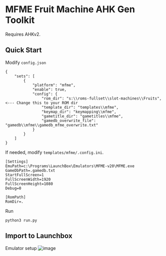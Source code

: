 # MFME Fruit Machine AHK Gen Toolkit

Requires AHKv2.

## Quick Start

Modify `config.json`

```
{
    "sets": [       
        {
            "platform": "mfme",
            "enable": true,
            "config": {
                "rom_dir": "s:\\roms-fullset\\slot-machines\\Fruits",  <--- Change this to your ROM dir
                "template_dir": "templates\\mfme",
                "keymap_dir": "keymapping\\mfme",
                "gametitle_dir": "gametitles\\mfme",
                "gamedb_overwrite_file": "gamedb\\mfme\\gamedb_mfme_overwrite.txt"
            }
        }       
    ]
}
```

If needed, modify `templates/mfme/.config.ini`.
```
[Settings]
EmuPath=c:\Programs\LaunchBox\Emulators\MFME-v20\MFME.exe
GameDbPath=.gamedb.txt
StartFullScreen=1
FullScreenWidth=1920 
FullScreenHeight=1080 
Debug=0

[RomPath]
RomDir=.
```

Run
```
python3 run.py
```

## Import to Launchbox

Emulator setup
![image](https://github.com/dsync89/mfme-fruit-machine-ahk-gen-toolkit/assets/12208390/6db94d26-070c-4c7c-ae33-95f5bc8c8daf)
